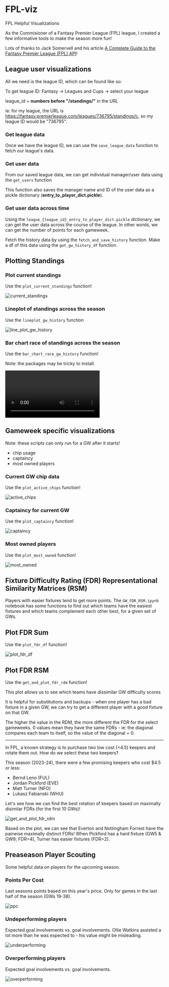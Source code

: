 # FPL-viz

FPL Helpful Visualizations

As the Commisioner of a Fantasy Premier League (FPL) league, I created a few informative tools to make the season more fun! 

Lots of thanks to Jack Somervell and his article [A Complete Guide to the Fantasy Premier League (FPL) API](https://www.game-change.co.uk/2023/02/10/a-complete-guide-to-the-fantasy-premier-league-fpl-api/)!

## League user visualizations
All we need is the league ID, which can be found like so:

To get league ID: Fantasy -> Leagues and Cups -> select your league

league_id = **numbers before "/standings/"** in the URL

ie: for my league, the URL is https://fantasy.premierleague.com/leagues/736795/standings/c, so my league ID would be "736795".

### Get league data

Once we have the league ID, we can use the ```save_league_data``` function to fetch our league's data. 

### Get user data

From our saved league data, we can get individual manager/user data using the ```get_users``` function

This function also saves the manager name and ID of the user data as a pickle dictionary (**entry_to_player_dict.pickle**). 

### Get user data across time

Using the ```league_{league_id}_entry_to_player_dict.pickle``` dictionary, we can get the user data across the course of the league. In other words, we can get the number of points for each gameweek. 

Fetch the history data by using the ```fetch_and_save_history``` function. Make a df of this data using the ```get_gw_history_df``` function. 

## Plotting Standings

### Plot current standings

Use the ```plot_current_standings``` function!

![current_standings](imgs/current_standings.png)

### Lineplot of standings across the season

Use the ```lineplot_gw_history``` function

![line_plot_gw_history](imgs/history_lineplot.png)

### Bar chart race of standings across the season

Use the ```bar_chart_race_gw_history``` function! 

Note: the packages may be tricky to install. 

![bar_chart_race_gw_history](imgs/league_736795_bar_chart_race.mp4)

## Gameweek specific visualizations

Note: these scripts can only run for a GW after it starts!

- chip usage
- captaincy
- most owned players

### Current GW chip data

Use the ```plot_active_chips``` function!

![active_chips](imgs/active_chips.png)

### Captaincy for current GW

Use the ```plot_captaincy``` function!

![captaincy](imgs/captaincy.png)

### Most owned players

Use the ```plot_most_owned``` function!

![most_owned](imgs/most_owned.png)

## Fixture Difficulty Rating (FDR) Representational Similarity Matrices (RSM)

Players with easier fixtures tend to get more points. The ```GW_FDR_RSM.ipynb``` notebook has some functions to find out which teams have the easiest fixtures and which teams complement each other best, for a given set of GWs. 

## Plot FDR Sum

Use the ```plot_fdr_df``` function!

![plot_fdr_df](imgs/fdr_sum.png)

## Plot FDR RSM

Use the ```get_and_plot_fdr_rdm``` function!

This plot allows us to see which teams have dissimilar GW difficulty scores

It is helpful for substitutions and backups - when one player has a bad fixture in a given GW, we can try to get a different player with a good fixture on that GW. 

The higher the value in the RDM, the more different the FDR for the select gameweeks. 0 values mean they have the same FDRs - ie: the diagonal compares each team to itself, so the value of the diagonal = 0. 

--- 

In FPL, a known strategy is to purchase two low cost (<4.5) keepers and rotate them out. How do we select these two keepers? 

This season (2023-24), there were a few promising keepers who cost $4.5 or less:
- Bernd Leno (FUL)
- Jordan Pickford (EVE)
- Matt Turner (NFO)
- Lukasz Fabianski (WHU)

Let's see how we can find the best rotation of keepers based on maximally disimilar FDRs (for the first 10 GWs)!

![get_and_plot_fdr_rdm](imgs/fdr_rsm.png)

Based on the plot, we can see that Everton and Nottingham Forrest have the pairwise maximally distinct FDRs! When Pickford has a hard fixture (GW5 & GW9; FDR=4),  Turner has easier fixtures (FDR=2). 

## Preaseason Player Scouting

Some helpful data on players for the upcoming season. 

### Points Per Cost

Last seasons points based on this year's price. Only for games in the last half of the season (GWs 19-38). 

![ppc](imgs/ppc.png)

### Undeperforming players

Expected goal involvements vs. goal involvements. Ollie Watkins assisted a lot more than he was expected to - his value might be misleading. 

![underperforming](imgs/underperforming.png)

### Overperforming players

Expected goal involvements vs. goal involvements. 

![overperforming](imgs/overperforming.png)
